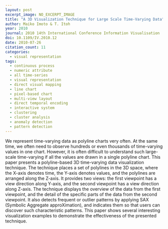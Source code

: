 ```yaml
---
layout: post
excerpt_image: NO_EXCERPT_IMAGE
title: "A 3D Visualization Technique for Large Scale Time-Varying Data"
author: Maiko Imoto & T. Itoh
year: 2010
journal: 2010 14th International Conference Information Visualisation
doi: 10.1109/IV.2010.12
date: 2010-07-26
citation_count: 11
categories:
  - visual representation
tags:
  - continuous process
  - numeric attribute
  - all time-series
  - visual representation
  - direct visual mapping
  - line chart
  - pixel-based chart
  - multi-view layout
  - direct temporal encoding
  - interactive system
  - clustering
  - cluster analysis
  - anomaly detection
  - pattern detection
---
```

We represent time-varying data as polyline charts very often. At the same time, we often need to observe hundreds or even thousands of time-varying values in one chart. However, it is often difficult to understand such large-scale time-varying if all the values are drawn in a single polyline chart. This paper presents a polyline-based 3D time-varying data visualization technique. The technique places a set of polylines in the 3D space, where the X-axis denotes time, the Y-axis denotes values, and the polylines are arranged along the Z-axis. It provides two views: the first viewpoint has a view direction along Y-axis, and the second viewpoint has a view direction along Z-axis. The technique displays the overview of the data from the first viewpoint, and the detail of the specific parts of the data from the second viewpoint. It also detects frequent or outlier patterns by applying SAX (Symbolic Aggregate approXimation), and indicates them so that users can discover such characteristic patterns. This paper shows several interesting visualization examples to demonstrate the effectiveness of the presented technique.
